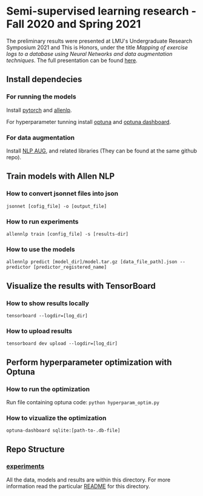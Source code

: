 # Semi-supervised learning research - Fall 2020 and Spring 2021

The preliminary results were presented at LMU's Undergraduate Research Symposium 2021 and This is Honors, under the title *Mapping of exercise logs to a database using Neural Networks and data augmentation techniques*. The full presentation can be found [here](https://lmu.box.com/s/glgdich15m41jx53cvpk1wdfn2cv1cq9).

## Install dependecies

### For running the models

Install [pytorch](https://pytorch.org/) and [allenlp](https://github.com/allenai/allennlp).

For hyperparameter tunning install [optuna](https://github.com/optuna/optuna) and [optuna dashboard](https://github.com/optuna/optuna-dashboard).

### For data augmentation

Install [NLP AUG](https://github.com/makcedward/nlpaug), and related libraries (They can be found at the same github repo).

## Train models with Allen NLP

### How to convert jsonnet files into json

`jsonnet [cofig_file] -o [output_file]`

### How to run experiments

`allennlp train [config_file] -s [results-dir]`

### How to use the models

`allennlp predict [model_dir]/model.tar.gz [data_file_path].json --predictor [predictor_registered_name]`

## Visualize the results with TensorBoard

### How to show results locally

`tensorboard --logdir=[log_dir]`

### How to upload results

`tensorboard dev upload --logdir=[log_dir]`

## Perform hyperparameter optimization with Optuna

### How to run the optimization 

Run file containing optuna code: `python hyperparam_optim.py`

### How to vizualize the optimization

`optuna-dashboard sqlite:[path-to-.db-file]`

## Repo Structure

### [experiments](experiments)

All the data, models and results are within this directory. For more information read the particular [README](experiments/README.md) for this directory.

